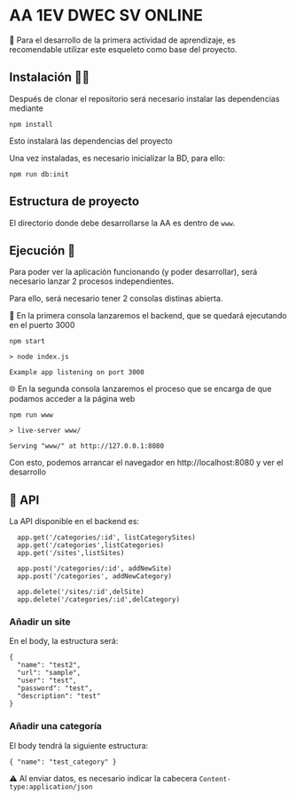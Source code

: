# AA 1EV DWEC SV ONLINE

📖 Para el desarrollo de la primera actividad de aprendizaje, es recomendable utilizar este esqueleto como base del proyecto.

## Instalación 👩‍💻

Después de clonar el repositorio será necesario instalar las dependencias mediante
```
npm install
```

Esto instalará las dependencias del proyecto

Una vez instaladas, es necesario inicializar la BD, para ello:

```
npm run db:init
```

## Estructura de proyecto

El directorio donde debe desarrollarse la AA es dentro de `www`.

## Ejecución 🏃

Para poder ver la aplicación funcionando (y poder desarrollar), será necesario lanzar 2 procesos independientes.

Para ello, será necesario tener 2 consolas distinas abierta.

💾 En la primera consola lanzaremos el backend, que se quedará ejecutando en el puerto 3000
```
npm start

> node index.js

Example app listening on port 3000
```


🌐 En la segunda consola lanzaremos el proceso que se encarga de que podamos acceder a la página web
```
npm run www

> live-server www/

Serving "www/" at http://127.0.0.1:8080
```

Con esto, podemos arrancar el navegador en http://localhost:8080 y ver el desarrollo

## 🚀 API

La API disponible en el backend es:

```
  app.get('/categories/:id', listCategorySites)
  app.get('/categories',listCategories)
  app.get('/sites',listSites)

  app.post('/categories/:id', addNewSite)
  app.post('/categories', addNewCategory)

  app.delete('/sites/:id',delSite)
  app.delete('/categories/:id',delCategory)
```

### Añadir un site
En el body, la estructura será:
```
{
  "name": "test2",
  "url": "sample",
  "user": "test",
  "password": "test",
  "description": "test"
}
```

### Añadir una categoría
El body tendrá la siguiente estructura:

```
{ "name": "test_category" }
```

⚠️  Al enviar datos, es necesario indicar la cabecera `Content-type:application/json`
